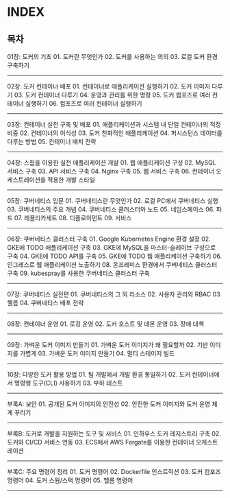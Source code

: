 # INDEX

목차
---
01장: 도커의 기초
	01. 도커란 무엇인가
	02. 도커를 사용하는 의의
	03. 로컬 도커 환경 구축하기

---
02장: 도커 컨테이너 배포
	01. 컨테이너로 애플리케이션 실행하기
	02. 도커 이미지 다루기
	03. 도커 컨테이너 다루기
	04. 운영과 관리를 위한 명령
	05. 도커 컴포즈로 여러 컨테이너 실행하기
	06. 컴포즈로 여러 컨테이너 실행하기

---
03장: 컨테이너 실전 구축 및 배포
	01. 애플리케이션과 시스템 내 단일 컨테이너의 적정 비중
	02. 컨테이너의 이식성
	03. 도커 친화적인 애플리케이션
	04. 퍼시스턴스 데이터를 다루는 방법
	05. 컨테이너 배치 전략

---
04장: 스웜을 이용한 실전 애플리케이션 개발
	01. 웹 애플리케이션 구성
	02. MySQL 서비스 구축
	03. API 서비스 구축
	04. Nginx 구축
	05. 웹 서비스 구축
	06. 컨테이너 오케스트레이션을 적용한 개발 스타일

---
05장: 쿠버네티스 입문
	01. 쿠버네티스란 무엇인가
	02. 로컬 PC에서 쿠버네티스 실행
	03. 쿠버네티스의 주요 개념
	04. 쿠버네티스 클러스터와 노드
	05. 네임스페이스
	06. 파드
	07. 레플리카세트
	08. 디플로이먼트
	09. 서비스

---
06장: 쿠버네티스 클러스터 구축
	01. Google Kubernetes Engine 환경 설정
	02. GKE에 TODO 애플리케이션 구축
	03. GKE에 MySQL을 마스터-슬레이브 구성으로 구축
	04. GKE에 TODO API를 구축
	05. GKE에 TODO 웹 애플리케이션 구축하기
	06. 인그레스로 웹 애플리케이션 노출하기
	08. 온프레미스 환경에서 쿠버네티스 클러스터 구축
	09. kubespray를 사용한 쿠버네티스 클러스터 구축

---
07장: 쿠버네티스 실전편
	01. 쿠버네티스의 그 외 리소스
	02. 사용자 관리와 RBAC
	03. 헬름
	04. 쿠버네티스 배포 전략

---
08장: 컨테이너 운영
	01. 로깅 운영
	02. 도커 호스트 및 데몬 운영
	03. 장애 대책

---
09장: 가벼운 도커 이미지 만들기
	01. 가벼운 도커 이미지가 왜 필요할까
	02. 기반 이미지를 가볍게
	03. 가벼운 도커 이미지 만들기
	04. 멀티 스테이지 빌드

---
10장: 다양한 도커 활용 방법
	01. 팀 개발에서 개발 환경 통일하기
	02. 도커 컨테이너에서 명령행 도구(CLI) 사용하기
	03. 부하 테스트

---
부록A: 보안
	01. 공개된 도커 이미지의 안전성
	02. 안전한 도커 이미지와 도커 운영 체계 꾸리기

---
부록B: 도커로 개발을 지원하는 도구 및 서비스
	01. 인하우스 도커 레지스트리 구축
	02. 도커와 CI/CD 서비스 연동
	03. ECS에서 AWS Fargate를 이용한 컨테이너 오케스트레이션

---
부록C: 주요 명령어 정리
	01. 도커 명령어
	02. Dockerfile 인스트럭션
	03. 도커 컴포즈 명령어
	04. 도커 스웜/스택 명령어
	05. 헬름 명령어

---
